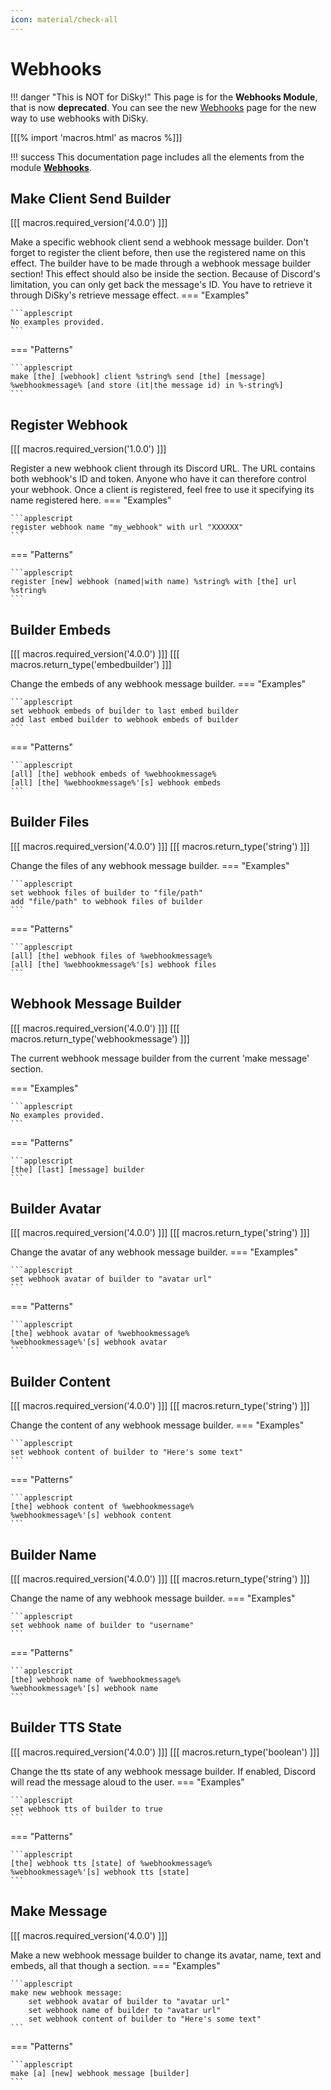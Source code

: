 ```yaml
---
icon: material/check-all
---
```


# Webhooks

!!! danger "This is NOT for DiSky!"
    This page is for the **Webhooks Module**, that is now **deprecated**. You can see the new [Webhooks](../messages/webhooks.md) page for the new way to use webhooks with DiSky.

[[[% import 'macros.html' as macros %]]]

!!! success
    This documentation page includes all the elements from the module **[Webhooks](../modules/webhooks.md)**.

## Make Client Send Builder

[[[ macros.required_version('4.0.0') ]]]

Make a specific webhook client send a webhook message builder.
Don't forget to register the client before, then use the registered name on this effect.
The builder have to be made through a webhook message builder section! This effect should also be inside the section.
Because of Discord's limitation, you can only get back the message's ID. You have to retrieve it through DiSky's retrieve message effect.
=== "Examples"

    ```applescript
    No examples provided.
    ```
=== "Patterns"

    ```applescript
    make [the] [webhook] client %string% send [the] [message] %webhookmessage% [and store (it|the message id) in %-string%]
    ```

## Register Webhook

[[[ macros.required_version('1.0.0') ]]]

Register a new webhook client through its Discord URL.
The URL contains both webhook's ID and token. Anyone who have it can therefore control your webhook.
Once a client is registered, feel free to use it specifying its name registered here.
=== "Examples"

    ```applescript
    register webhook name "my_webhook" with url "XXXXXX"
    ```
=== "Patterns"

    ```applescript
    register [new] webhook (named|with name) %string% with [the] url %string%
    ```

## Builder Embeds

[[[ macros.required_version('4.0.0') ]]]
[[[ macros.return_type('embedbuilder') ]]]

Change the embeds of any webhook message builder.
=== "Examples"

    ```applescript
    set webhook embeds of builder to last embed builder
    add last embed builder to webhook embeds of builder
    ```
=== "Patterns"

    ```applescript
    [all] [the] webhook embeds of %webhookmessage%
    [all] [the] %webhookmessage%'[s] webhook embeds
    ```

## Builder Files

[[[ macros.required_version('4.0.0') ]]]
[[[ macros.return_type('string') ]]]

Change the files of any webhook message builder.
=== "Examples"

    ```applescript
    set webhook files of builder to "file/path"
    add "file/path" to webhook files of builder
    ```
=== "Patterns"

    ```applescript
    [all] [the] webhook files of %webhookmessage%
    [all] [the] %webhookmessage%'[s] webhook files
    ```

## Webhook Message Builder

[[[ macros.required_version('4.0.0') ]]]
[[[ macros.return_type('webhookmessage') ]]]

The current webhook message builder from the current 'make message' section.

=== "Examples"

    ```applescript
    No examples provided.
    ```
=== "Patterns"

    ```applescript
    [the] [last] [message] builder
    ```

## Builder Avatar

[[[ macros.required_version('4.0.0') ]]]
[[[ macros.return_type('string') ]]]

Change the avatar of any webhook message builder.
=== "Examples"

    ```applescript
    set webhook avatar of builder to "avatar url"
    ```
=== "Patterns"

    ```applescript
    [the] webhook avatar of %webhookmessage%
    %webhookmessage%'[s] webhook avatar
    ```

## Builder Content

[[[ macros.required_version('4.0.0') ]]]
[[[ macros.return_type('string') ]]]

Change the content of any webhook message builder.
=== "Examples"

    ```applescript
    set webhook content of builder to "Here's some text"
    ```
=== "Patterns"

    ```applescript
    [the] webhook content of %webhookmessage%
    %webhookmessage%'[s] webhook content
    ```

## Builder Name

[[[ macros.required_version('4.0.0') ]]]
[[[ macros.return_type('string') ]]]

Change the name of any webhook message builder.
=== "Examples"

    ```applescript
    set webhook name of builder to "username"
    ```
=== "Patterns"

    ```applescript
    [the] webhook name of %webhookmessage%
    %webhookmessage%'[s] webhook name
    ```

## Builder TTS State

[[[ macros.required_version('4.0.0') ]]]
[[[ macros.return_type('boolean') ]]]

Change the tts state of any webhook message builder.
If enabled, Discord will read the message aloud to the user.
=== "Examples"

    ```applescript
    set webhook tts of builder to true
    ```
=== "Patterns"

    ```applescript
    [the] webhook tts [state] of %webhookmessage%
    %webhookmessage%'[s] webhook tts [state]
    ```

## Make Message

[[[ macros.required_version('4.0.0') ]]]

Make a new webhook message builder to change its avatar, name, text and embeds, all that though a section.
=== "Examples"

    ```applescript
    make new webhook message:
    	set webhook avatar of builder to "avatar url"
    	set webhook name of builder to "avatar url"
    	set webhook content of builder to "Here's some text"
    ```
=== "Patterns"

    ```applescript
    make [a] [new] webhook message [builder]
    ```

